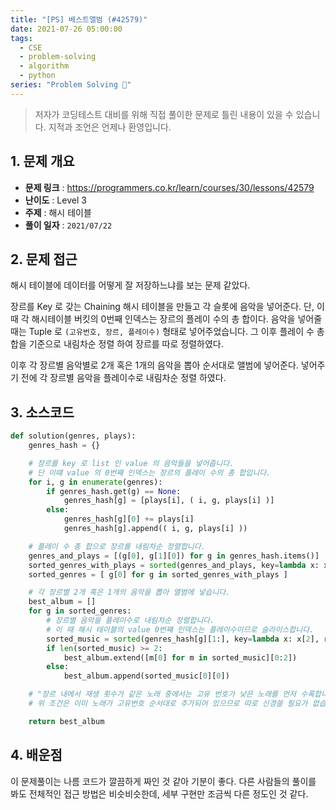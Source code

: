 ```yaml
---
title: "[PS] 베스트앨범 (#42579)"
date: 2021-07-26 05:00:00
tags:
  - CSE
  - problem-solving
  - algorithm
  - python
series: "Problem Solving 🤔"
---
```


> 저자가 코딩테스트 대비를 위해 직접 풀이한 문제로 틀린 내용이 있을 수 있습니다. 지적과 조언은 언제나 환영입니다.

## 1. 문제 개요

- **문제 링크** : https://programmers.co.kr/learn/courses/30/lessons/42579
- **난이도** : Level 3
- **주제** : 해시 테이블
- **풀이 일자** : `2021/07/22`

## 2. 문제 접근

해시 테이블에 데이터를 어떻게 잘 저장하느냐를 보는 문제 같았다.

장르를 Key 로 갖는 Chaining 해시 테이블을 만들고 각 슬롯에 음악을 넣어준다. 단, 이때 각 해시테이블 버킷의 0번째 인덱스는 장르의 플레이 수의 총 합이다. 음악을 넣어줄 때는 Tuple 로 `(고유번호, 장르, 플레이수)` 형태로 넣어주었습니다. 그 이후 플레이 수 총 합을 기준으로 내림차순 정렬 하여 장르를 따로 정렬하였다.

이후 각 장르별 음악별로 2개 혹은 1개의 음악을 뽑아 순서대로 앨범에 넣어준다. 넣어주기 전에 각 장르별 음악을 플레이수로 내림차순 정렬 하였다.

## 3. 소스코드

```python
def solution(genres, plays):
    genres_hash = {}

    # 장르를 key 로 list 인 value 의 음악들을 넣어줍니다.
    # 단 이떄 value 의 0번째 인덱스는 장르의 플레이 수의 총 합입니다.
    for i, g in enumerate(genres):
        if genres_hash.get(g) == None:
            genres_hash[g] = [plays[i], ( i, g, plays[i] )]
        else:
            genres_hash[g][0] += plays[i]
            genres_hash[g].append(( i, g, plays[i] ))

    # 플레이 수 총 합으로 장르를 내림차순 정렬합니다.
    genres_and_plays = [(g[0], g[1][0]) for g in genres_hash.items()]
    sorted_genres_with_plays = sorted(genres_and_plays, key=lambda x: x[1], reverse=True)
    sorted_genres = [ g[0] for g in sorted_genres_with_plays ]

    # 각 장르별 2개 혹은 1개의 음악을 뽑아 앨범에 넣습니다.
    best_album = []
    for g in sorted_genres:
        # 장르별 음악을 플레이수로 내림차순 정렬합니다.
        # 이 때 해시 테이블의 value 0번째 인덱스는 플레이수이므로 슬라이스합니다.
        sorted_music = sorted(genres_hash[g][1:], key=lambda x: x[2], reverse=True)
        if len(sorted_music) >= 2:
            best_album.extend([m[0] for m in sorted_music][0:2])
        else:
            best_album.append(sorted_music[0][0])

    # "장르 내에서 재생 횟수가 같은 노래 중에서는 고유 번호가 낮은 노래를 먼저 수록합니다."
    # 위 조건은 이미 노래가 고유번호 순서대로 추가되어 있으므로 따로 신경쓸 필요가 없습니다.

    return best_album
```

## 4. 배운점

이 문제풀이는 나름 코드가 깔끔하게 짜인 것 같아 기분이 좋다. 다른 사람들의 풀이를 봐도 전체적인 접근 방법은 비슷비슷한데, 세부 구현만 조금씩 다른 정도인 것 같다.
